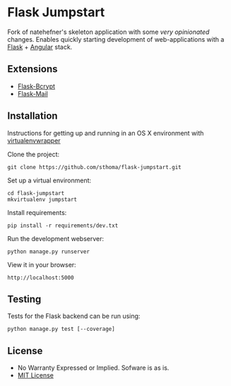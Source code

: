 # Flask Jumpstart

Fork of natehefner's skeleton application with some *very opinionated* changes.
Enables quickly starting development of web-applications with a
[Flask](http://flask.pocoo.org) + [Angular](http://angularjs.org) stack.

## Extensions

* [Flask-Bcrypt](https://flask-bcrypt.readthedocs.org/en/latest/)
* [Flask-Mail](http://pythonhosted.org/flask-mail/)

## Installation
Instructions for getting up and running in an OS X environment with
[virtualenvwrapper](http://virtualenvwrapper.readthedocs.org/)

Clone the project:

```
git clone https://github.com/sthoma/flask-jumpstart.git
```

Set up a virtual environment:

```
cd flask-jumpstart
mkvirtualenv jumpstart
```

Install requirements:

```
pip install -r requirements/dev.txt
```

Run the development webserver:

```
python manage.py runserver
```

View it in your browser:

```
http://localhost:5000
```

## Testing
Tests for the Flask backend can be run using:

```
python manage.py test [--coverage]
```

## License

* No Warranty Expressed or Implied. Sofware is as is.
* [MIT License](http://opensource.org/licenses/mit-license.php)
